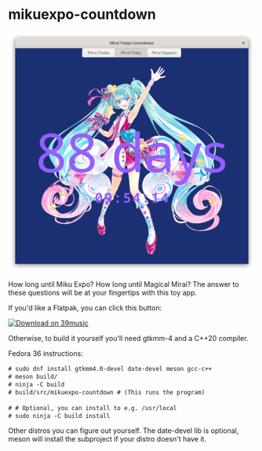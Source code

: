 # mikuexpo-countdown

![screenshot](screenshots/screenshot.png)

How long until Miku Expo? How long until Magical Mirai? The answer to these
questions will be at your fingertips with this toy app.

If you'd like a Flatpak, you can click this button:

<a href='https://flatpak.39music.dance/repo/stable/appstream/dance._39music.MikuExpoCountdown.flatpakref'><img height='51' alt='Download on 39music' src='https://flatpak.39music.dance/repo/stable/appstream/39music-badge.png'/></a>


Otherwise, to build it yourself you'll need gtkmm-4 and a C++20 compiler.

Fedora 36 instructions:
```
# sudo dnf install gtkmm4.0-devel date-devel meson gcc-c++
# meson build/
# ninja -C build
# build/src/mikuexpo-countdown # (This runs the program)

# # Optional, you can install to e.g. /usr/local
# sudo ninja -C build install
```

Other distros you can figure out yourself. The date-devel lib is optional, meson
will install the subproject if your distro doesn't have it.
